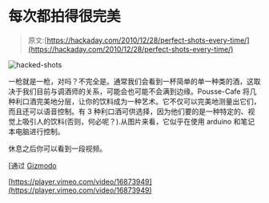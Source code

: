 # 每次都拍得很完美

> 原文:[https://hackaday.com/2010/12/28/perfect-shots-every-time/](https://hackaday.com/2010/12/28/perfect-shots-every-time/)

![](../Images/cefdf0385119732e98a4e4cccc81b50d.png "hacked-shots")

一枪就是一枪，对吗？不完全是。通常我们会看到一杯简单的单一种类的酒，这取决于我们目前与调酒师的关系，可能会也可能不会满到边缘。Pousse-Cafe 将几种利口酒完美地分层，让你的饮料成为一种艺术。它不仅可以完美地测量出它们，而且还可以语音控制。有 3 种利口酒可供选择，因为他们要的是一种特定的、视觉上吸引人的饮料(否则，何必呢？).从图片来看，它似乎在使用 arduino 和笔记本电脑进行控制。

休息之后你可以看到一段视频。

[通过 [Gizmodo](http://gizmodo.com/5719139/a-bartender-that-pours-the-perfect-shot-every-shot)

[https://player.vimeo.com/video/16873949](https://player.vimeo.com/video/16873949)